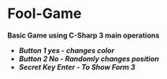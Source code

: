 # Fool-Game
<b>Basic Game using C-Sharp<b>
  3 main operations 
  <ul>
    <li><i>Button 1 yes - changes color</i></li>
    <li><i>Button 2 No  - Randomly changes position </i></li>
    <li><i>Secret Key Enter - To Show Form 3</i></li>
